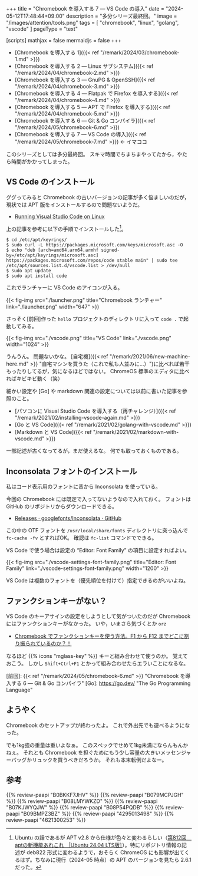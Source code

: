 +++
title = "Chromebook を導入する 7 — VS Code の導入"
date =  "2024-05-12T17:48:44+09:00"
description = "多分シリーズ最終回。"
image = "/images/attention/tools.png"
tags = [ "chromebook", "linux", "golang", "vscode" ]
pageType = "text"

[scripts]
  mathjax = false
  mermaidjs = false
+++

- [Chromebook を導入する 1]({{< ref "/remark/2024/03/chromebook-1.md" >}})
- [Chromebook を導入する 2 — Linux サブシステム]({{< ref "/remark/2024/04/chromebook-2.md" >}})
- [Chromebook を導入する 3 — GnuPG & OpenSSH]({{< ref "/remark/2024/04/chromebook-3.md" >}})
- [Chromebook を導入する 4 — Flatpak で Firefox を導入する]({{< ref "/remark/2024/04/chromebook-4.md" >}})
- [Chromebook を導入する 5 — APT で Firefox を導入する]({{< ref "/remark/2024/04/chromebook-5.md" >}})
- [Chromebook を導入する 6 — Git & Go コンパイラ]({{< ref "/remark/2024/05/chromebook-6.md" >}})
- [Chromebook を導入する 7 — VS Code の導入]({{< ref "/remark/2024/05/chromebook-7.md" >}}) ← イマココ

このシリーズとしては多分最終回。
スキマ時間でちまちまやってたから，やたら時間がかかってしまった。

## VS Code のインストール

ググってみると Chromebook の古いバージョンの記事が多く悩ましいのだが，現状では APT 版をインストールするので問題ないようだ。

- [Running Visual Studio Code on Linux](https://code.visualstudio.com/docs/setup/linux)

上の記事を参考に以下の手順でインストールした[^apt1]。

[^apt1]: Ubuntu の話であるが APT v2.8 から仕様が色々と変わるらしい（[第812回　aptの新機能あれこれ ［Ubuntu 24.04 LTS版］](https://gihyo.jp/admin/serial/01/ubuntu-recipe/0812)）。特にリポジトリ情報の記述が deb822 形式に変わるようで，おそらく ChromeOS にも影響が出てくるはず。ちなみに現行（2024-05 時点）の APT のバージョンを見たら 2.6.1 だった。

```text
$ cd /etc/apt/keyrings/
$ sudo curl -L https://packages.microsoft.com/keys/microsoft.asc -O
$ echo "deb [arch=amd64,arm64,armhf signed-by=/etc/apt/keyrings/microsoft.asc] https://packages.microsoft.com/repos/code stable main" | sudo tee /etc/apt/sources.list.d/vscode.list > /dev/null
$ sudo apt update
$ sudo apt install code
```

これでランチャーに VS Code のアイコンが入る。

{{< fig-img src="./launcher.png" title="Chromebook ランチャー" link="./launcher.png" width="647" >}}

さっそく[前回]作った `hello` プロジェクトのディレクトリに入って `code .` で起動してみる。

{{< fig-img src="./vscode.png" title="VS Code" link="./vscode.png" width="1024" >}}

うんうん。
問題ないかな。
[自宅機]({{< ref "/remark/2021/06/new-machine-here.md" >}} "自宅マシンを買うた（これで私も人並みに...）")に比べれば若干もったりしてるが，気になるほどではない。
ChromeOS 標準のエディタに比べればキビキビ動く（笑）

細かい設定や [Go] や markdown 関連の設定については以前に書いた記事を参照のこと。

- [パソコンに Visual Studio Code を導入する（再チャレンジ）]({{< ref "/remark/2021/02/installing-vscode-again.md" >}})
- [Go と VS Code]({{< ref "/remark/2021/02/golang-with-vscode.md" >}})
- [Markdown と VS Code]({{< ref "/remark/2021/02/markdown-with-vscode.md" >}})

一部記述が古くなってるが，まだ使えるな。
何でも取っておくものである。

## Inconsolata フォントのインストール

私はコード表示用のフォントに昔から Inconsolata を使っている。

今回の Chromebook には既定で入ってないようなので入れておく。
フォントは GitHub のリポジトリからダウンロードできる。

- [Releases · googlefonts/Inconsolata · GitHub](https://github.com/googlefonts/Inconsolata/releases)

この中の OTF フォントを `/usr/local/share/fonts` ディレクトリに突っ込んで `fc-cache -fv` とすればOK。
確認は `fc-list` コマンドでできる。

VS Code で使う場合は設定の “Editor: Font Family” の項目に設定すればよい。

{{< fig-img src="./vscode-settings-font-family.png" title="Editor: Font Family" link="./vscode-settings-font-family.png" width="1200" >}}

VS Code は複数のフォントを（優先順位を付けて）指定できるのがいいよね。

## ファンクションキーがない？

VS Code のキーアサインの設定をしようとして気がついたのだが Chromebook にはファンクションキーがなかった。
いや，いまさら気づくとか `orz`

- [Chromebook でファンクションキーを使う方法。F1 から F12 までどこに割り振られているのか？！](https://nj-clucker.com/chromebook-function-key/)

なるほど {{% icons "mglass-key" %}} キーと組み合わせて使うのか。
覚えておこう。
しかし `Shift+Ctrl+F1` とかって組み合わせたらエラいことになるな。

[前回]: {{< ref "/remark/2024/05/chromebook-6.md" >}} "Chromebook を導入する 6 — Git & Go コンパイラ"
[Go]: https://go.dev/ "The Go Programming Language"

## ようやく

Chromebook のセットアップが終わったよ。
これで外出先でも遊べるようになった。

でも1kg強の重量は重いよなぁ。
このスペックでせめて1kg未満にならんもんかねぇ。
それとも Chromebook を担ぐためにもう少し容量の大きいメッセンジャーバッグかリュックを買うべきだろうか。
それも本末転倒だよなー。

## 参考

{{% review-paapi "B0BKKF7JHV" %}} <!-- ASUS Chromebook -->
{{% review-paapi "B079MCPJGH" %}} <!-- カメラ 目隠し シャッター -->
{{% review-paapi "B08LMYWKZD" %}} <!-- Bluetooth 無線静音マウス -->
{{% review-paapi "B07KJWYQJW" %}} <!-- ANKER PowerExpand USB メディアハブ -->
{{% review-paapi "B08P54PQDB" %}} <!-- メッセンジャーバッグ -->
{{% review-paapi "B09BMPZ3BZ" %}} <!-- Chromebook仕事術 -->
{{% review-paapi "4295013498" %}} <!-- Linuxシステムの仕組み -->
{{% review-paapi "4621300253" %}} <!-- プログラミング言語Go -->
